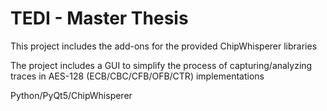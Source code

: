 # TEDI - Master Thesis
This project includes the add-ons for the provided ChipWhisperer libraries

The project includes a GUI to simplify the process of capturing/analyzing traces in AES-128 (ECB/CBC/CFB/OFB/CTR) implementations

Python/PyQt5/ChipWhisperer
